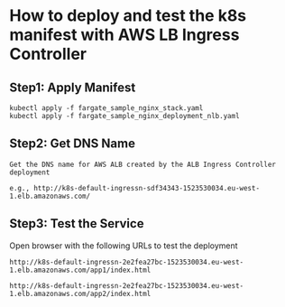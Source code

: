 # How to deploy and test the k8s manifest with AWS LB Ingress Controller

## Step1: Apply Manifest

    kubectl apply -f fargate_sample_nginx_stack.yaml
    kubectl apply -f fargate_sample_nginx_deployment_nlb.yaml
    
## Step2: Get DNS Name

    Get the DNS name for AWS ALB created by the ALB Ingress Controller deployment
    
    e.g., http://k8s-default-ingressn-sdf34343-1523530034.eu-west-1.elb.amazonaws.com/

## Step3: Test the Service

Open browser with the following URLs to test the deployment 

    http://k8s-default-ingressn-2e2fea27bc-1523530034.eu-west-1.elb.amazonaws.com/app1/index.html
    
    http://k8s-default-ingressn-2e2fea27bc-1523530034.eu-west-1.elb.amazonaws.com/app2/index.html

